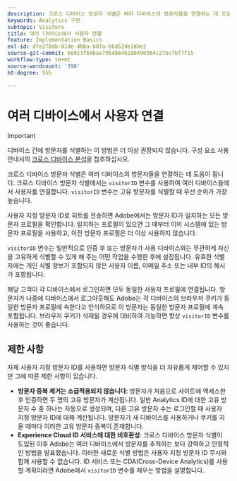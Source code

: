 ```yaml
---
description: 크로스 디바이스 방문자 식별은 여러 디바이스의 방문자들을 연결하는 데 도움이 됩니다. 크로스 디바이스 방문자 식별에서는 방문자 ID 변수 s.visitorID를 사용하여 여러 디바이스의 사용자를 연결합니다.
keywords: Analytics 구현
subtopic: Visitors
title: 여러 디바이스에서 사용자 연결
feature: Implementation Basics
exl-id: dfe278db-01de-4bba-b07a-66d52de1dbe2
source-git-commit: be913fb9bae7954864b180490364c275c7bf7f15
workflow-type: tm+mt
source-wordcount: '398'
ht-degree: 95%

---
```


# 여러 디바이스에서 사용자 연결

>[!IMPORTANT]
>
>디바이스 간에 방문자를 식별하는 이 방법은 더 이상 권장되지 않습니다. 구성 요소 사용 안내서의 [크로스 디바이스 분석](/help/components/cda/overview.md)을 참조하십시오.

크로스 디바이스 방문자 식별은 여러 디바이스의 방문자들을 연결하는 데 도움이 됩니다. 크로스 디바이스 방문자 식별에서는 `visitorID` 변수를 사용하여 여러 디바이스들에서 사용자를 연결합니다. `visitorID` 변수는 고유 방문자를 식별할 때 우선 순위가 가장 높습니다.

사용자 지정 방문자 ID로 히트를 전송하면 Adobe에서는 방문자 ID가 일치하는 모든 방문자 프로필을 확인합니다. 일치하는 프로필이 있으면 그 때부터 이미 시스템에 있는 방문자 프로필을 사용하고, 이전 방문자 프로필은 더 이상 사용하지 않습니다.

`visitorID` 변수는 일반적으로 인증 후 또는 방문자가 사용 디바이스와는 무관하게 자신을 고유하게 식별할 수 있게 해 주는 어떤 작업을 수행한 후에 설정됩니다. 유효한 식별자에는 개인 식별 정보가 포함되지 않은 사용자 이름, 이메일 주소 또는 내부 ID의 해시가 포함됩니다.

해당 고객이 각 디바이스에서 로그인하면 모두 동일한 사용자 프로필에 연결됩니다. 방문자가 나중에 디바이스에서 로그아웃해도 Adobe는 각 디바이스의 브라우저 쿠키가 동일한 방문자 프로필에 속한다고 인식하므로 이 방문자는 동일한 방문자 프로필에 계속 포함됩니다. 브라우저 쿠키가 삭제될 경우에 대비하여 가능하면 항상 `visitorID` 변수를 사용하는 것이 좋습니다.

## 제한 사항

자체 사용자 지정 방문자 ID를 사용하면 방문자 식별 방식을 더 자유롭게 제어할 수 있지만 그에 따른 제한 사항이 있습니다.

* **방문자 중복 제거는 소급적용되지 않습니다**: 방문자가 처음으로 사이트에 액세스한 후 인증하면 두 명의 고유 방문자가 계산됩니다. 일반 Analytics ID에 대한 고유 방문자 수 중 하나는 자동으로 생성되며, 다른 고유 방문자 수는 로그인할 때 사용자 지정 방문자 ID에 대해 계산됩니다. 방문자가 새 디바이스를 사용하거나 쿠키를 지울 때마다 이러한 고유 방문자 중복이 존재합니다.
* **Experience Cloud ID 서비스에 대한 비호환성**: 크로스 디바이스 방문자 식별이 도입된 이후 Adobe는 여러 디바이스에서 방문자를 추적하는 보다 강력하고 안정적인 방법을 발표했습니다. 이러한 새로운 식별 방법은 사용자 지정 방문자 ID 무시와 함께 사용할 수 없습니다. ID 서비스 또는 CDA(Cross-Device Analytics)를 사용할 계획이라면 Adobe에서 `visitorID` 변수를 채우는 방법을 설명합니다.
